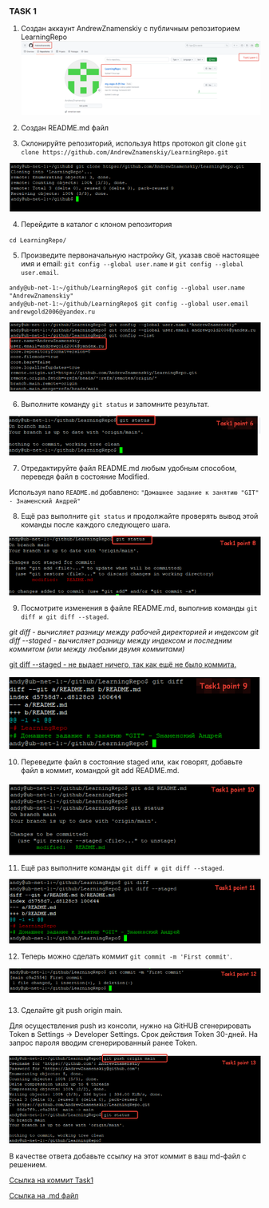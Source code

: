 ### TASK 1

1. Создан аккаунт AndrewZnamenskiy с публичным репозиторием LearningRepo
![Скриншот task1 p1](https://github.com/AndrewZnamenskiy/LearningRepo/blob/main/img/task1p1.png)

2. Создан README.md файл
3. Склонируйте репозиторий, используя https протокол git clone
`git clone https://github.com/AndrewZnamenskiy/LearningRepo.git`

![Клон репозитория](https://github.com/AndrewZnamenskiy/LearningRepo/blob/main/img/task1p3.png)

4. Перейдите в каталог с клоном репозитория

`cd LearningRepo/`

5. Произведите первоначальную настройку Git, указав своё настоящее имя и email: `git config --global user.name` и `git config --global user.email`.

```
andy@ub-net-1:~/github/LearningRepo$ git config --global user.name "AndrewZnamenskiy"
andy@ub-net-1:~/github/LearningRepo$ git config --global user.email andrewgold2006@yandex.ru
```

![Добавление личных данных](https://github.com/AndrewZnamenskiy/LearningRepo/blob/main/img/task1p5.png)

6. Выполните команду `git status` и запомните результат.

![Комманда git status](https://github.com/AndrewZnamenskiy/LearningRepo/blob/main/img/task1p6.png)

7. Отредактируйте файл README.md любым удобным способом, переведя файл в состояние Modified.

Используя nano `README.md` добавлено: `"Домашнее задание к занятию "GIT" - Знаменский Андрей"`

8. Ещё раз выполните `git status` и продолжайте проверять вывод этой команды после каждого следующего шага.

![Комманда git status](https://github.com/AndrewZnamenskiy/LearningRepo/blob/main/img/task1p8.png)

9. Посмотрите изменения в файле README.md, выполнив команды `git diff и git diff --staged`.

*git diff - вычисляет разницу между рабочей директорией и индексом*
*git diff --staged - вычисляет разницу между индексом и последним коммитом (или между любыми двумя коммитами)*

<ins> git diff --staged - не выдает ничего, так как ещё не было коммита. </ins>

![Комманды git diff](https://github.com/AndrewZnamenskiy/LearningRepo/blob/main/img/task1p9.png)

10. Переведите файл в состояние staged или, как говорят, добавьте файл в коммит, командой git add README.md.

![Добавление файла в индекс](https://github.com/AndrewZnamenskiy/LearningRepo/blob/main/img/task1p10.png)

11. Ещё раз выполните команды `git diff и git diff --staged`.

![Сравнение индекса и коммита](https://github.com/AndrewZnamenskiy/LearningRepo/blob/main/img/task1p11.png)

12. Теперь можно сделать коммит `git commit -m 'First commit'`.

![Первый коммит](https://github.com/AndrewZnamenskiy/LearningRepo/blob/main/img/task1p12.png)

13. Сделайте git push origin main.

Для осуществления push из консоли, нужно на GitHUB сгенерировать 
Token в Settings -> Developer Settings. Срок действия Token 30-дней. 
На запрос пароля вводим сгенерированный ранее Token.

![Push на GitHub](https://github.com/AndrewZnamenskiy/LearningRepo/blob/main/img/task1p13.png)

В качестве ответа добавьте ссылку на этот коммит в ваш md-файл с решением.

[Ссылка на коммит Task1](https://github.com/AndrewZnamenskiy/LearningRepo/commit/c9a2554736716fbb103eabaf489c31a937d9ce7d)

[Ссылка на .md файл](https://github.com/AndrewZnamenskiy/LearningRepo/blob/main/Task1.md)
